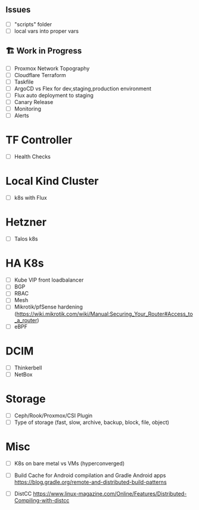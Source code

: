 ## Issues
- [ ] "scripts" folder
- [ ] local vars into proper vars

## 🏗️ Work in Progress

- [ ] Proxmox Network Topography
- [ ] Cloudflare Terraform
- [ ] Taskfile
- [ ] ArgoCD vs Flex for dev,staging,production environment
- [ ] Flux auto deployment to staging
- [ ] Canary Release
- [ ] Monitoring
- [ ] Alerts

# TF Controller
- [ ] Health Checks

# Local Kind Cluster
- [ ] k8s with Flux

# Hetzner
- [ ] Talos k8s

# HA K8s
- [ ] Kube VIP front loadbalancer
- [ ] BGP
- [ ] RBAC
- [ ] Mesh
- [ ] Mikrotik/pfSense hardening (https://wiki.mikrotik.com/wiki/Manual:Securing_Your_Router#Access_to_a_router)
- [ ] eBPF

# DCIM
- [ ] Thinkerbell
- [ ] NetBox

# Storage
- [ ] Ceph/Rook/Proxmox/CSI Plugin
- [ ] Type of storage (fast, slow, archive, backup, block, file, object)

# Misc
- [ ] K8s on bare metal vs VMs (hyperconverged) 
- [ ] Build Cache for Android compilation and Gradle Android apps
https://blog.gradle.org/remote-and-distributed-build-patterns
- [ ] DistCC
https://www.linux-magazine.com/Online/Features/Distributed-Compiling-with-distcc

